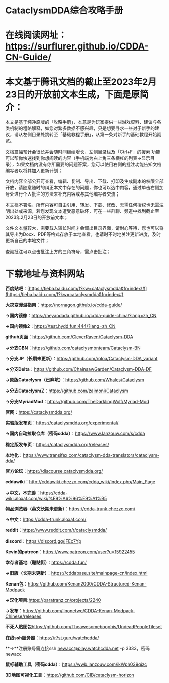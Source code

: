 # CataclysmDDA综合攻略手册

# 在线阅读网址：https://surflurer.github.io/CDDA-CN-Guide/

# 本文基于腾讯文档的截止至2023年2月23日的开放前文本生成，下面是原简介：

本文是基于纯净原版的「攻略手册」，本意是为玩家提供一些游戏资料、建议与各类机制的粗略解释，如您对繁多数据不感兴趣，只是想要寻求一些对于新手的建议，请从左侧目录处跳转至「基础教程手册」，从第一条对新手的基础教程开始阅览。

文档篇幅预计会很长并会随时间继续增长，左侧目录栏及「Ctrl+F」的搜索 功能可以帮你快速找到你想阅读的内容（手机端为右上角三条横杠的列表-\>显示目录），如果文档内没有你所需要的问题答案，您可以使用右侧的批注功能告知文档编写者以将其加入更新计划；

文档内容全部公开可查看，编辑、复制、导出、下载、打印及生成副本的权限全部开放，请随意随时的纠正本文中存在的问题，你也可以选中内容，通过单击右侧加号处进行个人批注的方法来补充内容或与其他编写者交流；

本文档不署名，所有内容可自由引用、转发、下载、修改、无需任何授权也无需注明出处或来源，若您发现文本遭受恶意破坏，可在一些群聊、频道中找到截止至2023年2月23日的开放前文本；

文件文本量较大，需要载入较长时间才会调出目录界面，请耐心等待，您也可以将其导出为Docx、PDF等格式存放于本地查看，也请时不时地关注更新进度，及时更新自己的本地文件；

查阅批注可以点击批注上方的三角符号，需点击批注；


# 下载地址与资料网站

**百度贴吧**：[https://tieba.baidu.com/f?kw=cataclysmdda&fr=index\#](https://tieba.baidu.com/f?kw=cataclysmdda&fr=index#)

**大灾变漫游指南**：<https://nornagon.github.io/cdda-guide/>

**→国内镜像**：<https://heyaodada.github.io/cdda-guide-china/?lang=zh_CN>

**→国内镜像2**：<https://test.hydd.fun:444/?lang=zh_CN>

**github页面**：<https://github.com/CleverRaven/Cataclysm-DDA>

**→分支CBN**：<https://github.com/cataclysmbnteam/Cataclysm-BN>

**→分支JP（长期未更新）**：<https://github.com/roloa/Cataclysm-DDA_variant>

**→分支Delta**：<https://github.com/ChainsawGarden/Cataclysm-DDA-DF>

**→原版Cataclysm（已弃坑）**：<https://github.com/Whales/Cataclysm>

**→分支CataclysmZ**：<https://github.com/zaimoni/Cataclysm>

**→分支MyriadMod**：<https://github.com/TheDarklingWolf/Myriad-Mod>

**官网**：<https://cataclysmdda.org/>

**实验版发布页**：<https://cataclysmdda.org/experimental/>

**→国内自动拉取仓库（密码cdda）**：<https://www.lanzouw.com/s/cdda>

**稳定版发布页**：<https://cataclysmdda.org/releases/>

**本地化**：<https://www.transifex.com/cataclysm-dda-translators/cataclysm-dda/>

**官方论坛**：<https://discourse.cataclysmdda.org/>

**cddawiki**：<http://cddawiki.chezzo.com/cdda_wiki/index.php/Main_Page>

**→中文，不完善**：<https://cdda-wiki.aloxaf.com/wiki/%E9%A6%96%E9%A1%B5>

**物品浏览器（英文长期未更新）**：<https://cdda-trunk.chezzo.com/>

**→中文**：<https://cdda-trunk.aloxaf.com/>

**reddit**：<https://www.reddit.com/r/cataclysmdda/>

**discord**：<https://discord.gg/jFEc7Yp>

**Kevin的patreon**：<https://www.patreon.com/user?u=15922455>

**幸存者基地（蹦跶街）**：<https://cdda.fun/>

**→旧版（长期未更新）**：<https://cddabase.site/mainpage-cn/index.html>

**Kenan包**：<https://github.com/Kenan2000/CDDA-Structured-Kenan-Modpack>

**→汉化项目:**<https://paratranz.cn/projects/2240>

**→发布**：<https://github.com/linonetwo/CDDA-Kenan-Modpack-Chinese/releases>

**不死人贴图包**<https://github.com/Theawesomeboophis/UndeadPeopleTileset>

**在线ssh服务器**：<https://r7st.guru/watchcdda/>

**→**注册账号需连接ssh newacc@play.watchcdda.net -p 3333，密码newacc

**鼠标辅助工具（密码cdda）**：<https://wwb.lanzouw.com/ikWph039qizc>

**3D地图可视化工具**：<https://github.com/CIB/cataclysm-horizon>
